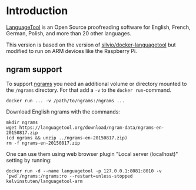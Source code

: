 
# Introduction

[LanguageTool](https://languagetool.org/) is an Open Source proof­reading software for English, French,
German, Polish, and more than 20 other languages.

This version is based on the version of [silvio/docker-languagetool](https://github.com/silvio/docker-languagetool) but modified to run on ARM devices like the Raspberry Pi. 

## ngram support

To support [ngrams] you need an additional volume or directory mounted to the
`/ngrams` directory. For that add a `-v` to the `docker run`-command.

    docker run ... -v /path/to/ngrams:/ngrams ...

[ngrams]: http://wiki.languagetool.org/finding-errors-using-n-gram-data


Download English ngrams with the commands:

    mkdir ngrams
    wget https://languagetool.org/download/ngram-data/ngrams-en-20150817.zip
    (cd ngrams && unzip ../ngrams-en-20150817.zip)
    rm -f ngrams-en-20150817.zip


One can use them using web browser plugin "Local server (localhost)" setting by running:

    docker run -d --name languagetool -p 127.0.0.1:8081:8010 -v `pwd`/ngrams:/ngrams:ro --restart=unless-stopped kelvinstuten/languagetool-arm
